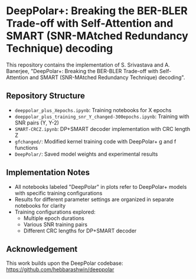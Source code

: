 # DeepPolar+: Breaking the BER-BLER Trade-off with Self-Attention and SMART (SNR-MAtched Redundancy Technique) decoding

This repository contains the implementation of 
S. Srivastava and A. Banerjee, "DeepPolar+: Breaking the BER-BLER Trade-off with Self-Attention and SMART (SNR-MAtched Redundancy Technique) decoding".

## Repository Structure

- `deeppolar_plus_Xepochs.ipynb`: Training notebooks for X epochs
- `deeppolar_plus_training_snr_Y_changed-300epochs.ipynb`: Training with SNR pairs (Y, Y-2)
- `SMART-CRCZ.ipynb`: DP+SMART decoder implementation with CRC length Z
- `gfchanged/`: Modified kernel training code with DeepPolar+ g and f functions
- `DeepPolar/`: Saved model weights and experimental results

## Implementation Notes

- All notebooks labeled "DeepPolar" in plots refer to DeepPolar+ models with specific training configurations
- Results for different parameter settings are organized in separate notebooks for clarity
- Training configurations explored:
  - Multiple epoch durations
  - Various SNR training pairs
  - Different CRC lengths for DP+SMART decoder

## Acknowledgement

This work builds upon the DeepPolar codebase: https://github.com/hebbarashwin/deeppolar


